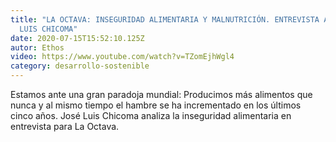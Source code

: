 ```yaml
---
title: "LA OCTAVA: INSEGURIDAD ALIMENTARIA Y MALNUTRICIÓN. ENTREVISTA A JOSÉ
  LUIS CHICOMA"
date: 2020-07-15T15:52:10.125Z
autor: Ethos
video: https://www.youtube.com/watch?v=TZomEjhWgl4
category: desarrollo-sostenible
---
```

<!--StartFragment-->

Estamos ante una gran paradoja mundial: Producimos más alimentos que nunca y al mismo tiempo el hambre se ha incrementado en los últimos cinco años. José Luis Chicoma analiza la inseguridad alimentaria en entrevista para La Octava.

<!--EndFragment-->